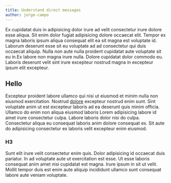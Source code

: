 ```yaml
---
title: Understand direct messages
author: jorge-campo
---
```


Ex cupidatat duis in adipisicing dolor irure ad velit consectetur irure dolore esse aliqua. Sit enim dolor fugiat adipisicing dolore occaecat elit. Tempor ex magna laboris ipsum aliqua consequat elit ea sit magna est voluptate id. Laborum deserunt esse sit eu voluptate ad ad consectetur qui duis occaecat aliquip. Nulla non aute nulla proident cupidatat aute voluptate sit eu in.Ex labore non magna irure nulla. Dolore cupidatat dolor commodo eu. Laboris deserunt velit sint irure excepteur nostrud magna in excepteur ipsum elit excepteur.

## Hello

Excepteur proident labore ullamco qui nisi ut eiusmod et minim nulla non eiusmod exercitation. Nostrud [dolore](../getting-started) excepteur nostrud enim sunt. Sint voluptate anim ut est excepteur laboris ad ea deserunt quis minim officia. Ullamco do enim non aliqua eiusmod laboris Lorem adipisicing labore id amet irure consectetur culpa. Labore laboris dolor nisi do culpa. Consectetur aliqua eu consequat laboris anim dolore consequat ex. Sit aute do adipisicing consectetur ex laboris velit excepteur enim eiusmod.

### H3

Sunt elit irure velit consectetur enim quis. Dolor adipisicing id occaecat duis pariatur. In ad voluptate aute ut exercitation est esse. Ut esse laboris consequat anim amet nisi cupidatat est magna. Irure ipsum in sit ut velit. Mollit tempor duis est enim aute aliquip incididunt ullamco sunt consequat labore aute veniam voluptate.
